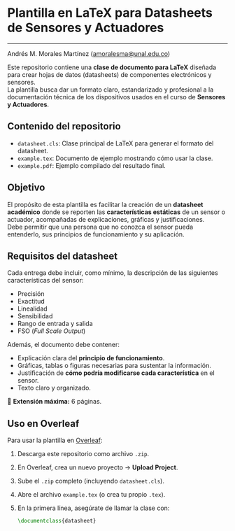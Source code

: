 # Plantilla en LaTeX para Datasheets de Sensores y Actuadores
---
Andrés M. Morales Martínez (amoralesma@unal.edu.co) 





Este repositorio contiene una **clase de documento para LaTeX** diseñada para crear hojas de datos (datasheets) de componentes electrónicos y sensores.  
La plantilla busca dar un formato claro, estandarizado y profesional a la documentación técnica de los dispositivos usados en el curso de **Sensores y Actuadores**.

## Contenido del repositorio

- `datasheet.cls`: Clase principal de LaTeX para generar el formato del datasheet.  
- `example.tex`: Documento de ejemplo mostrando cómo usar la clase.  
- `example.pdf`: Ejemplo compilado del resultado final.

## Objetivo

El propósito de esta plantilla es facilitar la creación de un **datasheet académico** donde se reporten las **características estáticas** de un sensor o actuador, acompañadas de explicaciones, gráficas y justificaciones.  
Debe permitir que una persona que no conozca el sensor pueda entenderlo, sus principios de funcionamiento y su aplicación.

## Requisitos del datasheet

Cada entrega debe incluir, como mínimo, la descripción de las siguientes características del sensor:

- Precisión  
- Exactitud  
- Linealidad  
- Sensibilidad  
- Rango de entrada y salida  
- FSO (*Full Scale Output*)  

Además, el documento debe contener:  

- Explicación clara del **principio de funcionamiento**.  
- Gráficas, tablas o figuras necesarias para sustentar la información.  
- Justificación de **cómo podría modificarse cada característica** en el sensor.  
- Texto claro y organizado.  

📄 **Extensión máxima:** 6 páginas.  

## Uso en Overleaf

Para usar la plantilla en [Overleaf](https://overleaf.com):  

1. Descarga este repositorio como archivo `.zip`.  
2. En Overleaf, crea un nuevo proyecto → **Upload Project**.  
3. Sube el `.zip` completo (incluyendo `datasheet.cls`).  
4. Abre el archivo `example.tex` (o crea tu propio `.tex`).  
5. En la primera línea, asegúrate de llamar la clase con:  

   ```latex
   \documentclass{datasheet}
